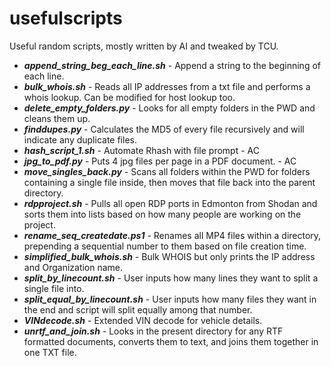 # usefulscripts
Useful random scripts, mostly written by AI and tweaked by TCU.

* ***append_string_beg_each_line.sh*** - Append a string to the beginning of each line.
* ***bulk_whois.sh*** - Reads all IP addresses from a txt file and performs a whois lookup. Can be modified for host lookup too.
* ***delete_empty_folders.py*** - Looks for all empty folders in the PWD and cleans them up.
* ***finddupes.py*** - Calculates the MD5 of every file recursively and will indicate any duplicate files.
* ***hash_script_1.sh*** - Automate Rhash with file prompt - AC
* ***jpg_to_pdf.py*** - Puts 4 jpg files per page in a PDF document. - AC
* ***move_singles_back.py*** - Scans all folders within the PWD for folders containing a single file inside, then moves that file back into the parent directory.
* ***rdpproject.sh*** - Pulls all open RDP ports in Edmonton from Shodan and sorts them into lists based on how many people are working on the project.
* ***rename_seq_createdate.ps1*** - Renames all MP4 files within a directory, prepending a sequential number to them based on file creation time.
* ***simplified_bulk_whois.sh*** - Bulk WHOIS but only prints the IP address and Organization name.
* ***split_by_linecount.sh*** - User inputs how many lines they want to split a single file into.
* ***split_equal_by_linecount.sh*** - User inputs how many files they want in the end and script will split equally among that number.
* ***VINdecode.sh*** - Extended VIN decode for vehicle details.
* ***unrtf_and_join.sh*** - Looks in the present directory for any RTF formatted documents, converts them to text, and joins them together in one TXT file.
